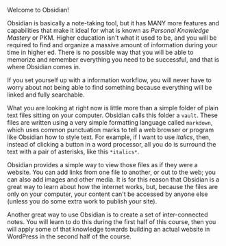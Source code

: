 Welcome to Obsidian!

Obsidian is basically a note-taking tool, but it has MANY more features and capabilities that make it ideal for what is known as *Personal Knowledge Mastery* or PKM. Higher education isn't what it used to be, and you will be required to find and organize a massive amount of information during your time in higher ed. There is no possible way that you will be able to memorize and remember everything you need to be successful, and that is where Obsidian comes in.

If you set yourself up with a information workflow, you will never have to worry about not being able to find something because everything will be linked and fully searchable.

What you are looking at right now is little more than a simple folder of plain text files sitting on your computer. Obsidian calls this folder a `vault`. These files are written using a very simple formatting language called `markdown`, which uses common punctuation marks to tell a web browser or program like Obsidian how to style text. For example, if I want to use *italics*, then, instead of clicking a button in a word processor, all you do is surround the text with a pair of asterisks, like this `*italics*`.

Obsidian provides a simple way to view those files as if they were a website. You can add links from one file to another, or out to the web; you can also add images and other media. It is for this reason that Obsidian is a great way to learn about how the internet works, but, because the files are only on your computer, your content can't be accessed by anyone else (unless you do some extra work to publish your site).

Another great way to use Obsidian is to create a set of inter-connected notes. You will learn to do this during the first half of this course, then you will apply some of that knowledge towards building an actual website in WordPress in the second half of the course. 